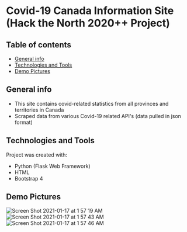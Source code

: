 # Covid-19 Canada Information Site (Hack the North 2020++ Project)

## Table of contents
* [General info](#general-info)
* [Technologies and Tools](#technologies-and-tools)
* [Demo Pictures](#demo-pictures)

## General info
* This site contains covid-related statistics from all provinces and territories in Canada
* Scraped data from various Covid-19 related API's (data pulled in json format)

## Technologies and Tools
Project was created with:
* Python (Flask Web Framework)
* HTML
* Bootstrap 4

## Demo Pictures
![Screen Shot 2021-01-17 at 1 57 19 AM](https://user-images.githubusercontent.com/53070256/104833534-73a4fb80-5867-11eb-9b53-ed57a186a3cd.png)
![Screen Shot 2021-01-17 at 1 57 43 AM](https://user-images.githubusercontent.com/53070256/104833571-9800d800-5867-11eb-9716-a0d56b4cbdb0.png)
![Screen Shot 2021-01-17 at 1 57 46 AM](https://user-images.githubusercontent.com/53070256/104833569-97684180-5867-11eb-834a-e841c04de403.png)
